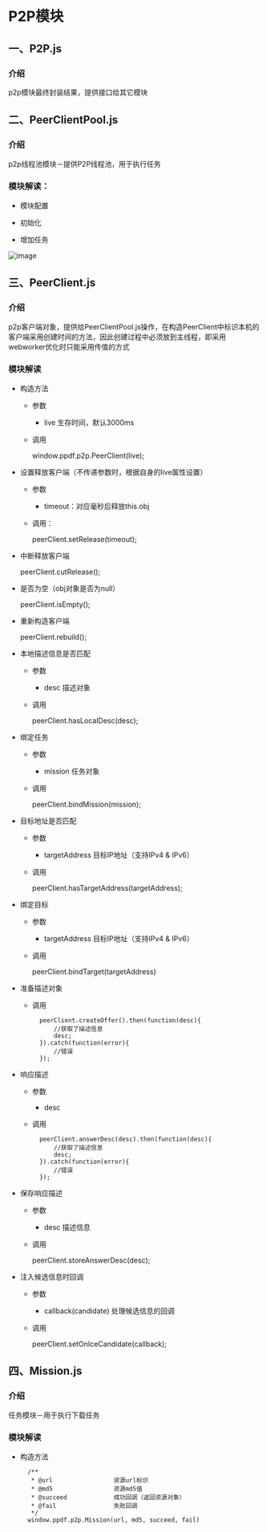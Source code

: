 # P2P模块

## 一、P2P.js
### 介绍
p2p模块最终封装结果，提供接口给其它模块

## 二、PeerClientPool.js
### 介绍
p2p线程池模块－提供P2P线程池，用于执行任务

### 模块解读：
* 模块配置

* 初始化

* 增加任务


 ![image](https://github.com/ButBueatiful/dotvim/raw/master/screenshots/vim-screenshot.jpg)

## 三、PeerClient.js
### 介绍
p2p客户端对象，提供给PeerClientPool.js操作，在构造PeerClient中标识本机的客户端采用创建时间的方法，因此创建过程中必须放到主线程，即采用webworker优化时只能采用传值的方式

### 模块解读
* 构造方法
    * 参数
        * live 生存时间，默认3000ms
    * 调用

        window.ppdf.p2p.PeerClient(live);

* 设置释放客户端（不传递参数时，根据自身的live属性设置）
    * 参数
        * timeout：对应毫秒后释放this.obj
    * 调用：

        peerClient.setRelease(timeout);

* 中断释放客户端

    peerClient.cutRelease();

* 是否为空（obj对象是否为null）

    peerClient.isEmpty();

* 重新构造客户端

    peerClient.rebuild();

* 本地描述信息是否匹配
    * 参数
        * desc 描述对象
    * 调用

        peerClient.hasLocalDesc(desc);

* 绑定任务
    * 参数
        * mission 任务对象
    * 调用

        peerClient.bindMission(mission);

* 目标地址是否匹配
    * 参数
        * targetAddress 目标IP地址（支持IPv4 & IPv6）
    * 调用

        peerClient.hasTargetAddress(targetAddress);

* 绑定目标
    * 参数
        * targetAddress 目标IP地址（支持IPv4 & IPv6）
    * 调用

        peerClient.bindTarget(targetAddress)

* 准备描述对象
    * 调用

            peerClient.createOffer().then(function(desc){
                //获取了描述信息
                desc;
            }).catch(function(error){
                //错误
            });

* 响应描述
    * 参数
        * desc
    * 调用

            peerClient.answerDesc(desc).then(function(desc){
                //获取了描述信息
                desc;
            }).catch(function(error){
                //错误
            });

* 保存响应描述
    * 参数
        * desc 描述信息
    * 调用

        peerClient.storeAnswerDesc(desc);

* 注入候选信息时回调
    * 参数
        * callback(candidate)       处理候选信息的回调
    * 调用

        peerClient.setOnIceCandidate(callback);

## 四、Mission.js
### 介绍
任务模块－用于执行下载任务

### 模块解读
* 构造方法

        /**
         * @url                 资源url标识
         * @md5                 资源md5值
         * @succeed             成功回调（返回资源对象）
         * @fail                失败回调
         */
        window.ppdf.p2p.Mission(url, md5, succeed, fail)